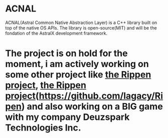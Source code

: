 # ACNAL
ACNAL(Astral Common Native Abstraction Layer) is a C++ library built on top of the native OS APIs. The library is open-source(MIT) and will be the fondation of the AstralX development framework. 

# The project is on hold for the moment, i am actively working on some other project like [the Rippen project](https://github.com/lagacy/Ripen), [the Rippen project](https://github.com/lagacy/Gawire-Project)(https://github.com/lagacy/Ripen) and also working on a BIG game with my company Deuzspark Technologies Inc.
